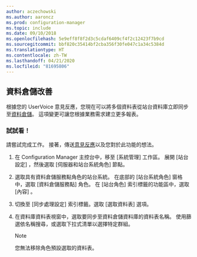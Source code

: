 ```yaml
---
author: aczechowski
ms.author: aaroncz
ms.prod: configuration-manager
ms.topic: include
ms.date: 09/10/2018
ms.openlocfilehash: 5e9eff8f8f2d3c5cdaf6409cf4f2c12423f7b9cd
ms.sourcegitcommit: bbf820c35414bf2cba356f30fe047c1a34c5384d
ms.translationtype: HT
ms.contentlocale: zh-TW
ms.lasthandoff: 04/21/2020
ms.locfileid: "81695806"
---
```

## <a name="improvement-to-data-warehouse"></a><a name="bkmk_dataw"></a> 資料倉儲改善
<!--1358870--> 

根據您的 UserVoice 意見反應，您現在可以將多個資料表從站台資料庫立即同步至[資料倉儲](../../servers/manage/data-warehouse.md)。 這項變更可讓您根據業務需求建立更多報表。

### <a name="try-it-out"></a>試試看！

請嘗試完成工作。 接著，傳送[意見反應](../../understand/find-help.md#product-feedback)以及您對於此功能的想法。

1. 在 Configuration Manager 主控台中，移至 [系統管理]  工作區。 展開 [站台設定]  ，然後選取 [伺服器和站台系統角色]  節點。  

2. 選取具有資料倉儲服務點角色的站台系統。 在底部的 [站台系統角色] 窗格中，選取 [資料倉儲服務點]  角色。 在 [站台角色] 索引標籤的功能區中，選取 [內容]  。  

3. 切換至 [同步處理設定]  索引標籤。選取 [選取資料表]  選項。  

4. 在資料庫資料表視窗中，選取要同步至資料倉儲資料庫的資料表名稱。 使用篩選依名稱搜尋，或選取下拉式清單以選擇特定群組。  

    > [!Note]  
    > 您無法移除角色預設選取的資料表。  

